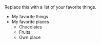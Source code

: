 Replace this with a list of your favorite things.
* My favorite things
* My favorite places
  * Chocolates
  *  Fruits
  *  Own place
